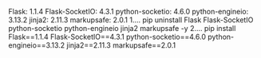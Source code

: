 Flask: 1.1.4
Flask-SocketIO: 4.3.1
python-socketio: 4.6.0
python-engineio: 3.13.2
jinja2: 2.11.3
markupsafe: 2.0.1
1.... pip uninstall Flask Flask-SocketIO python-socketio python-engineio jinja2 markupsafe -y
2.... pip install Flask==1.1.4 Flask-SocketIO==4.3.1 python-socketio==4.6.0 python-engineio==3.13.2 jinja2==2.11.3 markupsafe==2.0.1
